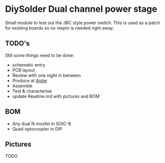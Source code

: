# DiySolder Dual channel power stage
Small module to test out the JBC style power switch. This is used as a patch for existing boards so no respin is needed right away.
## TODO's
Still some things need to be done:
* schematic entry 
* PCB layout
* Review with one night in between
* Produce at [Aisler](https://aisler.net)
* Assemble
* Test & characterise
* update Readme.md with pictures and BOM
## BOM
* Any dual N mosfet in SOIC-8
* Quad optocoupler in DIP
## Pictures
TODO
